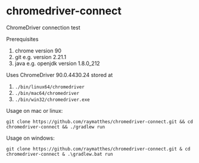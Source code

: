 # chromedriver-connect
ChromeDriver connection test

Prerequisites
1. chrome version 90
2. git e.g. version 2.21.1
3. java e.g. openjdk version 1.8.0_212 

Uses ChromeDriver 90.0.4430.24 stored at
1. `./bin/linux64/chromedriver`
2. `./bin/mac64/chromedriver`
3. `./bin/win32/chromedriver.exe`

Usage on mac or linux:
```
git clone https://github.com/raymatthes/chromedriver-connect.git && cd chromedriver-connect && ./gradlew run
```

Usage on windows:
```
git clone https://github.com/raymatthes/chromedriver-connect.git & cd chromedriver-connect & .\gradlew.bat run
```           
